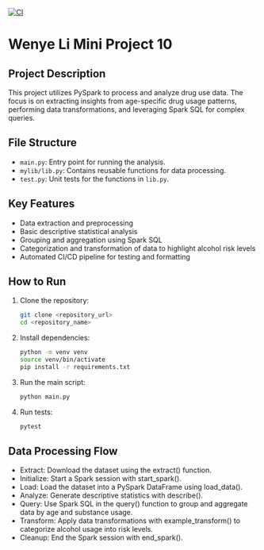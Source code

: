 [![CI](https://github.com/nogibjj/Wenye_Li_Mini_Project_10/actions/workflows/cicd.yml/badge.svg)](https://github.com/nogibjj/Wenye_Li_Mini_Project_10/actions/workflows/cicd.yml)
# Wenye Li Mini Project 10

## Project Description
This project utilizes PySpark to process and analyze drug use data. The focus is on extracting insights from age-specific drug usage patterns, performing data transformations, and leveraging Spark SQL for complex queries.

## File Structure
- `main.py`: Entry point for running the analysis.
- `mylib/lib.py`: Contains reusable functions for data processing.
- `test.py`: Unit tests for the functions in `lib.py`.

## Key Features

- Data extraction and preprocessing
- Basic descriptive statistical analysis
- Grouping and aggregation using Spark SQL
- Categorization and transformation of data to highlight alcohol risk levels
- Automated CI/CD pipeline for testing and formatting

## How to Run
1. Clone the repository:
   ```bash
   git clone <repository_url>
   cd <repository_name>
   ```
2. Install dependencies:
   ```bash
   python -m venv venv
   source venv/bin/activate
   pip install -r requirements.txt
   ```
3. Run the main script:
   ```bash
   python main.py
   ```
4. Run tests:
   ```bash
   pytest
   ```

## Data Processing Flow

- Extract: Download the dataset using the extract() function.
- Initialize: Start a Spark session with start_spark().
- Load: Load the dataset into a PySpark DataFrame using load_data().
- Analyze: Generate descriptive statistics with describe().
- Query: Use Spark SQL in the query() function to group and aggregate data by age and substance usage.
- Transform: Apply data transformations with example_transform() to categorize alcohol usage into risk levels.
- Cleanup: End the Spark session with end_spark().